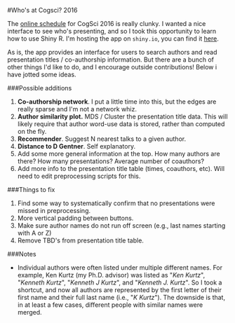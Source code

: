 #Who's at Cogsci? 2016

The [online schedule](http://cognitivesciencesociety.org/conference2016/schedule.html) for CogSci 2016 is really clunky. I wanted a nice interface to see who's presenting, and so I took this opportunity to learn how to use Shiny R. I'm hosting the app on `shiny.io`, you can find it [here](https://nolan.shinyapps.io/whos-at-cogsci/).


As is, the app provides an interface for users to search authors and read presentation titles / co-authorship information. But there are a bunch of other things I'd like to do, and I encourage outside contributions! Below i have jotted some ideas.


###Possible additions

1. **Co-authorship network**. I put a little time into this, but the edges are really sparse and I'm not a network whiz.
2. **Author similarity plot.** MDS / Cluster the presentation title data. This will likely require that author word-use data is stored, rather than computed on the fly.
3. **Recommender**. Suggest N nearest talks to a given author.
6. **Distance to D Gentner**. Self explanatory.
7. Add some more general information at the top. How many authors are there? How many presentations? Average number of coauthors?
8. Add more info to the presentation title table (times, coauthors, etc). Will need to edit preprocessing scripts for this.

###Things to fix

1. Find some way to systematically confirm that no presentations were missed in preprocessing.
2. More vertical padding between buttons.
3. Make sure author names do not run off screen (e.g., last names starting with A or Z)
4. Remove TBD's from presentation title table.


###Notes

- Individual authors were often listed under multiple different names. For example, Ken Kurtz (my Ph.D. advisor) was listed as "*Ken Kurtz*", "*Kenneth Kurtz*", "*Kenneth J Kurtz*", and "*Kenneth J. Kurtz*". So I took a shortcut, and now all authors are represented by the first letter of their first name and their full last name (i.e., "*K Kurtz*"). The downside is that, in at least a few cases, different people with similar names were merged.

